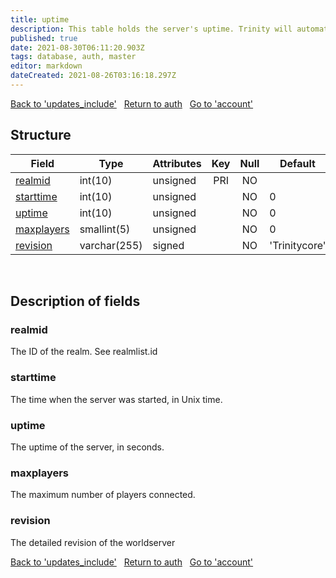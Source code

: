 ```yaml
---
title: uptime
description: This table holds the server's uptime. Trinity will automatically update the latest entry's value until it crashes and a new record is added.
published: true
date: 2021-08-30T06:11:20.903Z
tags: database, auth, master
editor: markdown
dateCreated: 2021-08-26T03:16:18.297Z
---
```


<a href="https://dev.trinitycore.info/en/database/master/auth/updates_include" class="mt-5 v-btn v-btn--depressed v-btn--flat v-btn--outlined theme--light v-size--default darkblue--text text--lighten-3"><span class="v-btn__content"><i aria-hidden="true" class="v-icon notranslate v-icon--left mdi mdi-arrow-left theme--light"></i><span>Back to 'updates_include'</span></span></a>&nbsp;&nbsp;&nbsp;<a href="https://dev.trinitycore.info/en/database/master/auth/home" class="mt-5 v-btn v-btn--depressed v-btn--flat v-btn--outlined theme--light v-size--default darkblue--text text--lighten-3"><span class="v-btn__content"><i aria-hidden="true" class="v-icon notranslate v-icon--left mdi mdi-home-outline theme--light"></i><span>Return to auth</span></span></a>&nbsp;&nbsp;&nbsp;<a href="https://dev.trinitycore.info/en/database/master/auth/account" class="mt-5 v-btn v-btn--depressed v-btn--flat v-btn--outlined theme--light v-size--default darkblue--text text--lighten-3"><span class="v-btn__content"><span>Go to 'account'</span><i aria-hidden="true" class="v-icon notranslate v-icon--right mdi mdi-arrow-right theme--light"></i></span></a>


## Structure

| Field | Type | Attributes | Key | Null | Default | Extra | Comment |
|---|---|---|:---:|:---:|---|---|---|
[realmid](#realmid) | int(10) | unsigned | PRI | NO |  |  |  |
[starttime](#starttime) | int(10) | unsigned |  | NO | 0 |  |  |
[uptime](#uptime) | int(10) | unsigned |  | NO | 0 |  |  |
[maxplayers](#maxplayers) | smallint(5) | unsigned |  | NO | 0 |  |  |
[revision](#revision) | varchar(255) | signed |  | NO | 'Trinitycore' |  |  |

&nbsp;
## Description of fields

### realmid   
The ID of the realm. See realmlist.id
&nbsp;
    
### starttime  
The time when the server was started, in Unix time.
&nbsp;

### uptime
The uptime of the server, in seconds.
&nbsp;

### maxplayers
The maximum number of players connected.
&nbsp;

### revision
The detailed revision of the worldserver
&nbsp;

<a href="https://dev.trinitycore.info/en/database/master/auth/updates_include" class="mt-5 v-btn v-btn--depressed v-btn--flat v-btn--outlined theme--light v-size--default darkblue--text text--lighten-3"><span class="v-btn__content"><i aria-hidden="true" class="v-icon notranslate v-icon--left mdi mdi-arrow-left theme--light"></i><span>Back to 'updates_include'</span></span></a>&nbsp;&nbsp;&nbsp;<a href="https://dev.trinitycore.info/en/database/master/auth/home" class="mt-5 v-btn v-btn--depressed v-btn--flat v-btn--outlined theme--light v-size--default darkblue--text text--lighten-3"><span class="v-btn__content"><i aria-hidden="true" class="v-icon notranslate v-icon--left mdi mdi-home-outline theme--light"></i><span>Return to auth</span></span></a>&nbsp;&nbsp;&nbsp;<a href="https://dev.trinitycore.info/en/database/master/auth/account" class="mt-5 v-btn v-btn--depressed v-btn--flat v-btn--outlined theme--light v-size--default darkblue--text text--lighten-3"><span class="v-btn__content"><span>Go to 'account'</span><i aria-hidden="true" class="v-icon notranslate v-icon--right mdi mdi-arrow-right theme--light"></i></span></a>